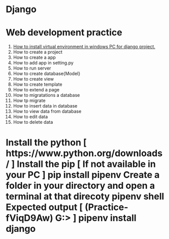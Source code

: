 # Django
# Web development practice
1. <a href="#section1">How to install virtual environment in windows PC for django project.</a>
2. How to create a project
3. How to create a app
4. How to add app in setting.py
5. How to run server
6. How to create database{Model}
7. How to create view
8. How to create template
9. How to extend a page
10. How to migratations a database
11. How tp migrate
12. How to insert data in database
13. How to view data from database
14. How to edit data
15. How to delete data

<h1>
<span id="section1">
Install the python [ https://www.python.org/downloads/ ]
Install the pip [ If not available in your PC ]
pip install pipenv
Create a folder in your directory and open a terminal at that direcoty
pipenv shell
Expected output [ (Practice-fViqD9Aw) G:> ]
pipenv install django
</span>

